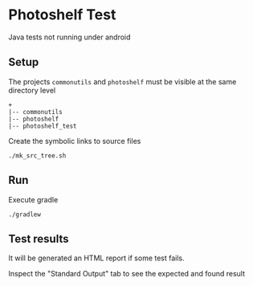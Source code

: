 # Photoshelf Test
Java tests not running under android

## Setup

The projects `commonutils` and `photoshelf` must be visible at the same directory level

	+
	|-- commonutils
	|-- photoshelf
	|-- photoshelf_test
	
Create the symbolic links to source files

	./mk_src_tree.sh
	
## Run

Execute gradle

	./gradlew

## Test results

It will be generated an HTML report if some test fails.

Inspect the "Standard Output" tab to see the expected and found result